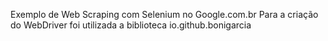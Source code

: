 Exemplo de Web Scraping com Selenium no Google.com.br
Para a criação do WebDriver foi utilizada a biblioteca io.github.bonigarcia
